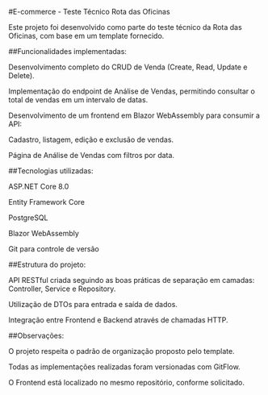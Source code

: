 #E-commerce - Teste Técnico Rota das Oficinas

Este projeto foi desenvolvido como parte do teste técnico da Rota das Oficinas, com base em um template fornecido.

##Funcionalidades implementadas:

Desenvolvimento completo do CRUD de Venda (Create, Read, Update e Delete).

Implementação do endpoint de Análise de Vendas, permitindo consultar o total de vendas em um intervalo de datas.

Desenvolvimento de um frontend em Blazor WebAssembly para consumir a API:

Cadastro, listagem, edição e exclusão de vendas.

Página de Análise de Vendas com filtros por data.


##Tecnologias utilizadas:

ASP.NET Core 8.0

Entity Framework Core

PostgreSQL

Blazor WebAssembly

Git para controle de versão

##Estrutura do projeto:

API RESTful criada seguindo as boas práticas de separação em camadas: Controller, Service e Repository.

Utilização de DTOs para entrada e saída de dados.

Integração entre Frontend e Backend através de chamadas HTTP.


##Observações:

O projeto respeita o padrão de organização proposto pelo template.

Todas as implementações realizadas foram versionadas com GitFlow.

O Frontend está localizado no mesmo repositório, conforme solicitado.
